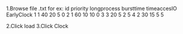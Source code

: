 1.Browse file .txt 
for ex:
 id priority longprocess bursttime timeaccesIO EarlyClock 
  1	1	40	20	5	0
  2	1	60	10	10	0
  3	3	20	5	2	5
  4	2	30	15	5	5
  

2.Click load
3.Click Clock
